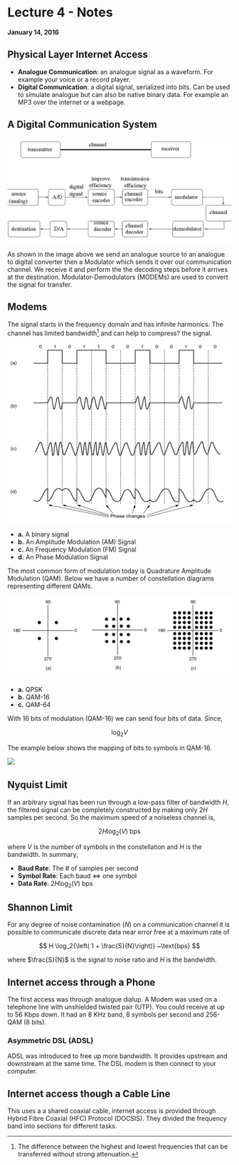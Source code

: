 # Lecture 4 - Notes  

**January 14, 2016**  

## Physical Layer Internet Access

* __Analogue Communication__: an analogue signal as a waveform. For example your voice or a record player.
* __Digital Communication__: a digital signal, serialized into bits. Can be used to simulate analogue but can also be native binary data. For example an MP3 over the internet or a webpage.


## A Digital Communication System

![A digital system](img/digital-system.png)

As shown in the image above we send an analogue source to an analogue to digital converter then a Modulator which sends it over our communication channel. We receive it and perform the the decoding steps before it arrives at the destination. Modulator-Demodulators (MODEMs) are used to convert the signal for transfer.

## Modems

The signal starts in the frequency domain and has infinite harmonics. The channel has limited bandwidth[^bandwidth] and can help to compress? the signal.

[^bandwidth]: The difference between the highest and lowest frequencies that can be transferred without strong attenuation.

![Different kinds of Modulations](img/modulations.png)

* __a.__ A binary signal
* __b.__ An Amplitude Modulation (AM) Signal
* __c.__ An Frequency Modulation (FM) Signal
* __d.__ An Phase Modulation Signal

The most common form of modulation today is Quadrature Amplitude Modulation (QAM). Below we have a number of constellation diagrams representing different QAMs.

![Different kinds of Modulations](img/qam-modulations.png)

* __a.__ QPSK
* __b.__ QAM-16
* __c.__ QAM-64

With 16 bits of modulation (QAM-16) we can send four bits of data. Since,

$$
    \log_2{V}
$$

The example below shows the mapping of bits to symbols in QAM-16.

![](https://upload.wikimedia.org/wikipedia/commons/1/1e/16QAM_Gray_Coded.svg)


## Nyquist Limit

If an arbitrary signal has been run through a low-pass filter of bandwidth $H$, the filtered signal can be completely constructed by making only $2H$ samples per second. So the maximum speed of a noiseless channel is,

$$
    2H \log_2{(V)} ~\text{bps}
$$


where $V$ is the number of symbols in the constellation and $H$ is the bandwidth. In summary,

* __Baud Rate__: The # of samples per second
* __Symbol Rate__: Each baud $\iff$ one symbol
* __Data Rate__: $2H \log_2{(V)}$ bps

## Shannon Limit

For any degree of noise contamination ($N$) on a communication channel it is possible to communicate discrete data near error free at a maximum rate of

$$
    H \log_2{\left( 1 + \frac{S}{N}\right)} ~\text{bps}
$$

where $\frac{S}{N}$ is the signal to noise ratio and $H$ is the bandwidth.   

## Internet access through a Phone

The first access was through analogue dialup. A Modem was used on a telephone line with unshielded twisted pair (UTP). You could receive at up to 56 Kbps down. It had an $8~\text{KHz}$ band, $8$ symbols per second and 256-QAM (8 bits). 


### Asymmetric DSL (ADSL)

ADSL was introduced to free up more bandwidth. It provides upstream and downstream at the same time. The DSL modem is then connect to your computer.

## Internet access though a Cable Line

This uses a a shared coaxial cable, internet access is provided through Hybrid Fibre Coaxial (HFC) Protocol (DOCSIS). They divided the frequency band into sections for different tasks. 


